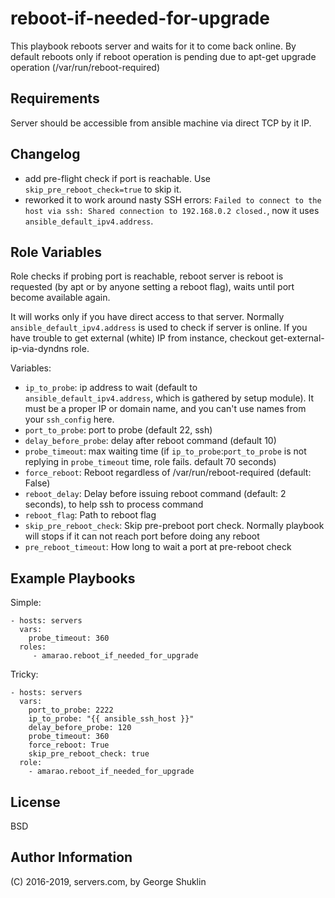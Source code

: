 reboot-if-needed-for-upgrade
=========

This playbook reboots server and waits for it to come back online.
By default reboots only if reboot operation is pending due to apt-get upgrade operation (/var/run/reboot-required)

Requirements
------------

Server should be accessible from ansible machine via direct TCP by it IP.

Changelog
---------
- add pre-flight check if port is reachable. Use `skip_pre_reboot_check=true` to skip it.
- reworked it to work around nasty SSH errors: `Failed to connect to the host via ssh: Shared connection to 192.168.0.2 closed.`, now it uses `ansible_default_ipv4.address`.


Role Variables
--------------

Role checks if probing port is reachable, reboot server is reboot is requested (by apt or by anyone setting a reboot flag), waits until port become available again.

It will works only if you have direct access to that server. Normally `ansible_default_ipv4.address` is used to check if server is online. If you have trouble to get external (white) IP from instance, checkout get-external-ip-via-dyndns role.


Variables:
- `ip_to_probe`: ip address to wait (default to `ansible_default_ipv4.address`, which is gathered by setup module). It must be a proper IP or domain name, and you can't use names from your `ssh_config` here.
- `port_to_probe`: port to probe (default 22, ssh)
- `delay_before_probe`: delay after reboot command (default 10)
- `probe_timeout`: max waiting time (if `ip_to_probe`:`port_to_probe` is not replying in `probe_timeout` time, role fails. default 70 seconds)
- `force_reboot`: Reboot regardless of /var/run/reboot-required (default: False)
- `reboot_delay`: Delay before issuing reboot command (default: 2 seconds), to help ssh to process command
- `reboot_flag`: Path to reboot flag
- `skip_pre_reboot_check`: Skip pre-preboot port check. Normally playbook will stops if it can not reach port before doing any reboot
- `pre_reboot_timeout`: How long to wait a port at pre-reboot check

Example Playbooks
-----------------

Simple:
```
- hosts: servers
  vars:
    probe_timeout: 360
  roles:
     - amarao.reboot_if_needed_for_upgrade
```
Tricky:
```
- hosts: servers
  vars:
    port_to_probe: 2222
    ip_to_probe: "{{ ansible_ssh_host }}"
    delay_before_probe: 120
    probe_timeout: 360
    force_reboot: True
    skip_pre_reboot_check: true
  role:
    - amarao.reboot_if_needed_for_upgrade
```

License
-------

BSD

Author Information
------------------
(C) 2016-2019, servers.com, by George Shuklin
